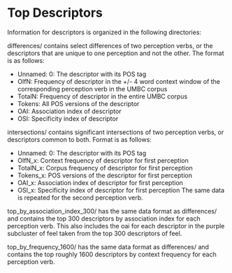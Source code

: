 # Top Descriptors
Information for descriptors is organized in the following directories:

differences/ contains select differences of two perception verbs, or the descriptors that are unique to one perception and not the other. The format is as follows: 
- Unnamed: 0: The descriptor with its POS tag
- OlfN: Frequency of descriptor in the +/- 4 word context window of the corresponding perception verb in the UMBC corpus
- TotalN: Frequency of descriptor in the entire UMBC corpus
- Tokens: All POS versions of the descriptor
- OAI: Association index of descriptor
- OSI: Specificity index of descriptor

intersections/ contains significant intersections of two perception verbs, or descriptors common to both. Format is as follows:
- Unnamed: 0: The descriptor with its POS tag
- OlfN_x: Context frequency of descriptor for first perception
- TotalN_x: Corpus frequency of descriptor for first perception
- Tokens_x: POS versions of the descriptor for first perception
- OAI_x: Association index of descriptor for first perception
- OSI_x: Specificity index of descriptor for first perception
The same data is repeated for the second perception verb.

top_by_association_index_300/ has the same data format as differences/ and contains the top 300 descriptors by association index for each perception verb. This also includes the oai for each descriptor in the purple subcluster of feel taken from the top 300 descriptors of feel.

top_by_frequency_1600/ has the same data format as differences/ and contains the top roughly 1600 descriptors by context frequency for each perception verb.
